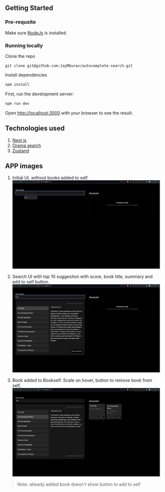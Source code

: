## Getting Started

### Pre-requsite

Make sure [NodeJs](https://nodejs.org/) is installed.

### Running locally 

Clone the repo

```
git clone git@github.com:JayMGurav/autocomplete-search.git
```

Install dependencies

```bash
npm install
```


First, run the development server:

```bash
npm run dev
```

Open [http://localhost:3000](http://localhost:3000) with your browser to see the result.

## Technologies used

1. [Next js](https://nextjs.org/)
2. [Orama search](https://github.com/askorama/orama)
3. [Zustand](https://github.com/pmndrs/zustand)


## APP images

1. Initial UI, without books added to self.
![Initial](image-2.png)

2. Search UI with top 10 suggesiton with score, book title, summary and add to self button.
![Search UI](image.png)

3. Book added to Bookself. Scale on hover, button to remove book from self,
![Book](image-1.png)

> Note: already added book doesn't show button to add to self